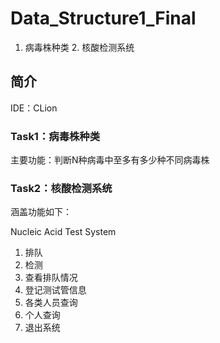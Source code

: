 # Data_Structure1_Final
1. 病毒株种类 2. 核酸检测系统

## 简介
IDE：CLion

### Task1：病毒株种类

主要功能：判断N种病毒中至多有多少种不同病毒株

### Task2：核酸检测系统

涵盖功能如下：

Nucleic Acid Test System
1. 排队
2. 检测
3. 查看排队情况
4. 登记测试管信息
5. 各类人员查询
6. 个人查询
0. 退出系统
